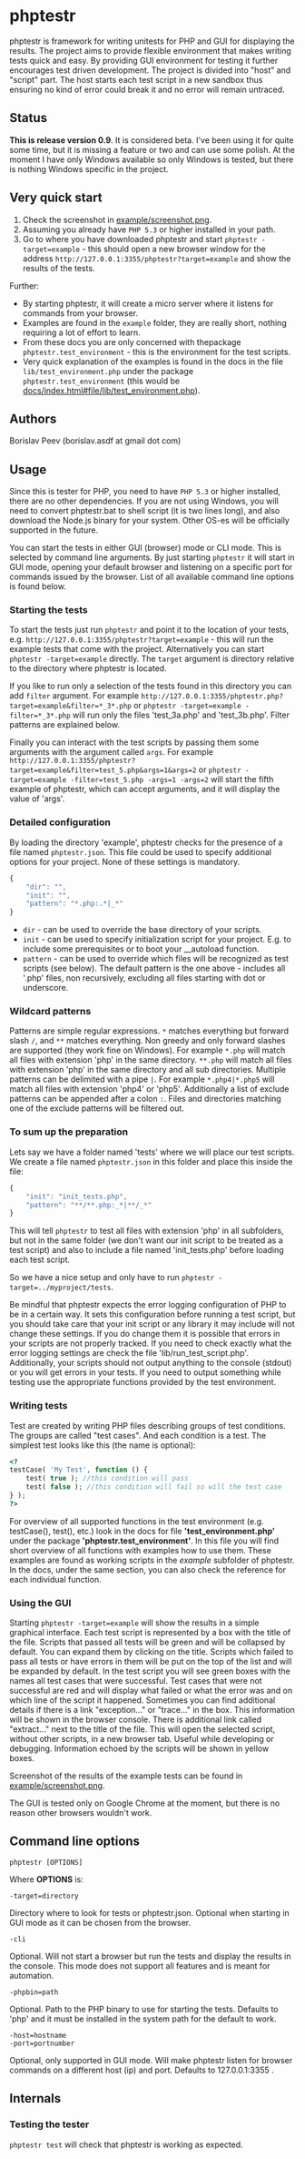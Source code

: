phptestr
========
phptestr is framework for writing unitests for PHP and GUI for displaying the results.
The project aims to provide flexible environment that makes writing tests quick and easy.
By providing GUI environment for testing it further encourages test driven development.
The project is divided into "host" and "script" part. The host starts each test
script in a new sandbox thus ensuring no kind of error could break it and no error
will remain untraced.

Status
------
**This is release version 0.9**. It is considered beta. I've been using it for quite some time,
but it is missing a feature or two and can use some polish. At the moment I have only Windows
available so only Windows is tested, but there is nothing Windows specific in the project.


Very quick start
----------------
1. Check the screenshot in [example/screenshot.png](https://raw.github.com/Perennials/phptestr/master/example/screenshot.png).
2. Assuming you already have `PHP 5.3` or higher installed in your path.
3. Go to where you have downloaded phptestr and start `phptestr -target=example` - this should open a new browser window
  for the address `http://127.0.0.1:3355/phptestr?target=example` and show the results of the tests.

Further:
- By starting phptestr, it will create a micro server where it listens for commands from your browser.
- Examples are found in the `example` folder, they are really short, nothing requiring a lot of effort to learn.
- From these docs you are only concerned with thepackage `phptestr.test_environment` -
  this is the environment for the test scripts.
- Very quick explanation of the examples is found in the docs in the file
  `lib/test_environment.php` under the package `phptestr.test_environment` (this would be
  [docs/index.html#file/lib/test_environment.php](#file/lib/test_environment.php)).


Authors
-------
Borislav Peev (borislav.asdf at gmail dot com)


Usage
-----
Since this is tester for PHP, you need to have `PHP 5.3` or higher installed, there are no other dependencies.
If you are not using Windows, you will need to convert phptestr.bat to shell script (it is two lines long),
and also download the Node.js binary for your system. Other OS-es will be officially supported in the future.

You can start the tests in either GUI (browser) mode or CLI mode. This is selected by command line arguments.
By just starting `phptestr` it will start in GUI mode, opening your default browser and listening on a specific
port for commands issued by the browser. List of all available command line options is found below.

### Starting the tests
To start the tests just run `phptestr` and point it to the location of your tests,
e.g. `http://127.0.0.1:3355/phptestr?target=example` - this will run the example
tests that come with the project. Alternatively you can start `phptestr -target=example` directly.
The `target` argument is directory relative to the directory where phptestr is located.

If you like to run only a selection of the tests found in this directory you can add
`filter` argument. For example `http://127.0.0.1:3355/phptestr.php?target=example&filter=*_3*.php` or
`phptestr -target=example -filter=*_3*.php` will run only the files 'test\_3a.php' and 'test\_3b.php'.
Filter patterns are explained below.

Finally you can interact with the test scripts by passing them some arguments with the argument
called `args`. For example `http://127.0.0.1:3355/phptestr?target=example&filter=test_5.php&args=1&args=2`
or `phptestr -target=example -filter=test_5.php -args=1 -args=2` will start the fifth example of phptestr,
which can accept arguments, and it will display the value of 'args'.

### Detailed configuration
By loading the directory 'example', phptestr checks for the presence of a file named `phptestr.json`.
This file could be used to specify additional options for your project. None of these
settings is mandatory.

```js
{
	"dir": "",
	"init": "",
	"pattern": "*.php:.*|_*"
}
```

- `dir` - can be used to override the base directory of your scripts.
- `init` - can be used to specify initialization script for your project. E.g. to include some
  prerequisites or to boot your __autoload function.
- `pattern` - can be used to override which files will be recognized as test scripts (see below).
  The default pattern is the one above - includes all '.php' files, non recursively, excluding
  all files starting with dot or underscore.


### Wildcard patterns
Patterns are simple regular expressions. `*` matches everything but forward slash `/`, and `**`
matches everything. Non greedy and only forward slashes are supported (they work fine on Windows).
For example `*.php` will match all files with extension 'php' in the same directory. `**.php`
will match all files with extension 'php' in the same directory and all sub directories. Multiple
patterns can be delimited with a pipe `|`. For example `*.php4|*.php5` will match all files 
with extension 'php4' or 'php5'. Additionally a list of exclude patterns can be appended after a
colon `:`. Files and directories matching one of the exclude patterns will be filtered out.


### To sum up the preparation
Lets say we have a folder named 'tests' where we will place our test scripts. We create a file named
`phptestr.json` in this folder and place this inside the file:

```js
{
	"init": "init_tests.php",
	"pattern": "**/**.php:_*|**/_*"
}
```
This will tell `phptestr` to test all files with extension 'php' in all subfolders, but not in the
same folder (we don't want our init script to be treated as a test script) and also to include a
file named 'init_tests.php' before loading each test script.

So we have a nice setup and only have to run `phptestr -target=../myproject/tests`.

Be mindful that phptestr expects the error logging configuration of PHP to be in a certain way.
It sets this configuration before running a test script, but you should take care that your
init script or any library it may include will not change these settings. If you do change them
it is possible that errors in your scripts are not properly tracked. If you need to check exactly
what the error logging settings are check the file 'lib/run_test_script.php'. Additionally, your
scripts should not output anything to the console (stdout) or you will get errors in your tests.
If you need to output something while testing use the appropriate functions provided by the
test environment.

### Writing tests
Test are created by writing PHP files describing groups of test conditions. The groups
are called "test cases". And each condition is a test. The simplest test looks like this (the name is optional):

```php
<?
testCase( 'My Test', function () {
	test( true ); //this condition will pass
	test( false ); //this condition will fail so will the test case
} );
?>
```
For overview of all supported functions in the test environment (e.g. testCase(), test(), etc.)
look in the docs for file **'test\_environment.php'** under the package
**'phptestr.test\_environment'**. In this file you will find short overview of all functions
with examples how to use them. These examples are found as working scripts in the *example* subfolder
of phptestr. In the docs, under the same section, you can also check the reference for each
individual function.


### Using the GUI
Starting `phptestr -target=example` will show the results in a simple graphical interface. Each test script
is represented by a box with the title of the file. Scripts that passed all tests will be
green and will be collapsed by default. You can expand them by clicking on the title.
Scripts which failed to pass all tests or have errors in them will be put on the top of the list
and will be expanded by default. In the test script you will see green boxes with the names
all test cases that were successful. Test cases that were not successful are red and will display
what failed or what the error was and on which line of the script it happened. Sometimes you
can find additional details if there is a link "exception..." or "trace..." in the box. This
information will be shown in the browser console. There is additional link called "extract..." next
to the title of the file. This will open the selected script, without other scripts,
in a new browser tab. Useful while developing or debugging. Information echoed by the scripts will be shown
in yellow boxes.

Screenshot of the results of the example tests can be found in [example/screenshot.png](https://raw.github.com/Perennials/phptestr/master/example/screenshot.png).

The GUI is tested only on Google Chrome at the moment, but there is no reason other browsers wouldn't work.


Command line options
--------------------

```
phptestr [OPTIONS]
```

Where **OPTIONS** is:

```
-target=directory
```
Directory where to look for tests or phptestr.json. Optional when starting in GUI mode as
it can be chosen from the browser.

```
-cli
```
Optional. Will not start a browser but run the tests and display the results in the console. This
mode does not support all features and is meant for automation.

```
-phpbin=path
```
Optional. Path to the PHP binary to use for starting the tests. Defaults to 'php' and it must be installed
in the system path for the default to work.

```
-host=hostname
-port=portnumber
```
Optional, only supported in GUI mode. Will make phptestr listen for browser commands on a different host (ip)
and port. Defaults to 127.0.0.1:3355 .


Internals
---------

### Testing the tester
`phptestr test` will check that phptestr is working as expected.